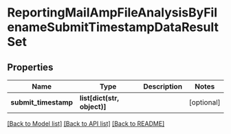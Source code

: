 # ReportingMailAmpFileAnalysisByFilenameSubmitTimestampDataResultSet

## Properties
Name | Type | Description | Notes
------------ | ------------- | ------------- | -------------
**submit_timestamp** | **list[dict(str, object)]** |  | [optional] 

[[Back to Model list]](../README.md#documentation-for-models) [[Back to API list]](../README.md#documentation-for-api-endpoints) [[Back to README]](../README.md)

